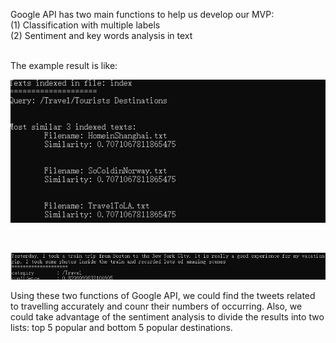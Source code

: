 
Google API has two main functions to help us develop our MVP:<br>
(1) Classification with multiple labels <br>
(2) Sentiment and key words analysis in text

<br>
The example result is like: <br>


![Top 3](https://github.com/tzhang-Vincent/MiniProject/blob/master/Google%20API/top3.png)

<br>

![Classification](https://github.com/tzhang-Vincent/MiniProject/blob/master/Google%20API/classification.png)
<br>


Using these two functions of Google API, we could find the tweets related to travelling accurately and counr their numbers of occurring. Also, we could take advantage of the sentiment analysis to divide the results into two lists: top 5 popular and bottom 5 popular destinations.
<br>
